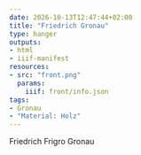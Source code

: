 ```yaml
---
date: 2026-10-13T12:47:44+02:00
title: "Friedrich Gronau"
type: hanger
outputs:
- html
- iiif-manifest
resources:
- src: "front.png"
  params:
    iiif: front/info.json
tags:
- Gronau
- "Material: Holz"
---
```

Friedrich Frigro Gronau
